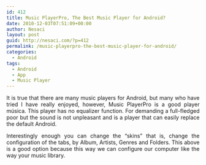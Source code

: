 ```yaml
---
id: 412
title: Music PlayerPro, The Best Music Player for Android?
date: 2010-12-03T07:51:09+00:00
author: Nesaci
layout: post
guid: http://nesaci.com/?p=412
permalink: /music-playerpro-the-best-music-player-for-android/
categories:
  - Android
tags:
  - Android
  - App
  - Music Player
---
```

<p style="text-align: justify;">
  It is true that there are many music players for Android, but many who have tried I have really enjoyed, however, Music PlayerPro is a good player música. This player has no equalizer function. For demanding a full-fledged poor but the sound is not unpleasant and is a player that can easily replace the default Android.
</p>

<p style="text-align: justify;">
  Interestingly enough you can change the &#8220;skins&#8221; that is, change the configuration of the tabs, by Album, Artists, Genres and Folders. This above is a good option because this way we can configure our computer like the way your music library.
</p>